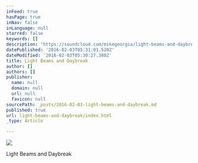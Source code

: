 ```yaml
---
inFeed: true
hasPage: true
inNav: false
inLanguage: null
starred: false
keywords: []
description: 'https://soundcloud.com/mikegeorgia/light-beams-and-daybreak'
datePublished: '2016-02-03T05:31:01.520Z'
dateModified: '2016-02-03T05:30:27.380Z'
title: Light Beams and Daybreak
author: []
authors: []
publisher:
  name: null
  domain: null
  url: null
  favicon: null
sourcePath: _posts/2016-02-03-light-beams-and-daybreak.md
published: true
url: light-beams-and-daybreak/index.html
_type: Article

---
```

![](https://the-grid-user-content.s3-us-west-2.amazonaws.com/fc33f300-e181-4076-a832-51695352fb34.JPG)

Light Beams and Daybreak